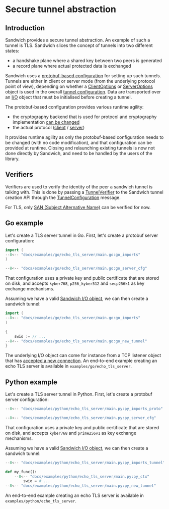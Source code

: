 # Secure tunnel abstraction

## Introduction

Sandwich provides a secure tunnel abstraction. An example of such a
tunnel is TLS. Sandwich slices the concept of tunnels into two
different states:

* a handshake plane where a shared key between two peers is generated
* a record plane where actual protected data is exchanged


Sandwich uses a [protobuf-based
configuration](../protobuf/api/v1/Configuration.md) for setting up such
tunnels. Tunnels are either in client or server mode (from the underlying
protocol point of view), depending on whether a
[ClientOptions](../protobuf/api/v1/ClientOptions.md) or
[ServerOptions](../protobuf/api/v1/ServerOptions.md) object is used in the
overall [tunnel configuration](../protobuf/api/v1/Configuration.md). Data are
transported over an [I/O](io.md) object that must be initialised before
creating a tunnel.

The protobuf-based configuration provides various runtime agility:

* the cryptography backend that is used for protocol and cryptography
  implementation [can be changed](../protobuf/api/v1/Configuration.md#impl)
* the actual protocol ([client](../protobuf/api/v1/ClientOptions.md#oneof-opts) / [server](../protobuf/api/v1/ServerOptions.md#oneof-opts))

It provides runtime agility as only the protobuf-based configuration needs to
be changed (with no code modification), and that configuration can be provided
at runtime. Closing and relaunching existing tunnels is now not done directly
by Sandwich, and need to be handled by the users of the library.

## Verifiers

Verifiers are used to verify the identity of the peer a sandwich tunnel is
talking with. This is done by passing a
[TunnelVerifier](../protobuf/api/v1/TunnelVerifier.md) to the Sandwich tunnel
creation API through the [TunnelConfiguration](../protobuf/api/v1/TunnelConfiguration.md) message.

For TLS, only [SAN (Subject Alternative
Name)](https://en.wikipedia.org/wiki/Subject_Alternative_Name) can be verified
for now.

## Go example

Let's create a TLS server tunnel in Go. First, let's create a protobuf server configuration:

```go
import (
--8<-- "docs/examples/go/echo_tls_server/main.go:go_imports"
)

--8<-- "docs/examples/go/echo_tls_server/main.go:go_server_cfg"
```

That configuration uses a private key and public certificate that are stored on
disk, and accepts `kyber768`, `p256_kyber512` and `secp256k1` as key exchange
mechanisms.

Assuming we have a valid [Sandwich I/O object](io.md#go-api), we can then create a sandwich tunnel:

```go
import (
--8<-- "docs/examples/go/echo_tls_server/main.go:go_imports"
)

{
    swio := // ...
--8<-- "docs/examples/go/echo_tls_server/main.go:go_new_tunnel"
}
```

The underlying I/O object can come for instance from a TCP listener object that
has [accepted a new connection](https://pkg.go.dev/net#TCPListener.Accept). An
end-to-end example creating an echo TLS server is available in
`examples/go/echo_tls_server`.

## Python example

Let's create a TLS server tunnel in Python. First, let's create a protobuf server configuration:

```python
--8<-- "docs/examples/python/echo_tls_server/main.py:py_imports_proto"

--8<-- "docs/examples/python/echo_tls_server/main.py:py_server_cfg"
```

That configuration uses a private key and public certificate that are stored on
disk, and accepts `kyber768` and `prime256v1` as key exchange mechanisms.

Assuming we have a valid [Sandwich I/O object](io.md), we can then create a sandwich tunnel:

```python
--8<-- "docs/examples/python/echo_tls_server/main.py:py_imports_tunnel"

def my_func():
    --8<-- "docs/examples/python/echo_tls_server/main.py:py_ctx"
        swio = # ...
--8<-- "docs/examples/python/echo_tls_server/main.py:py_new_tunnel"
```

An end-to-end example creating an echo TLS server is available in
`examples/python/echo_tls_server`.

